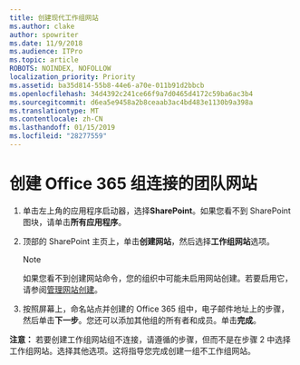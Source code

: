 ```yaml
---
title: 创建现代工作组网站
ms.author: clake
author: spowriter
ms.date: 11/9/2018
ms.audience: ITPro
ms.topic: article
ROBOTS: NOINDEX, NOFOLLOW
localization_priority: Priority
ms.assetid: ba35d814-55b8-44e6-a70e-011b91d2bbcb
ms.openlocfilehash: 34d4392c241ce66f9a7d0465d4172c59ba6ac3b4
ms.sourcegitcommit: d6ea5e9458a2b8ceaab3ac4bd483e1130b9a398a
ms.translationtype: MT
ms.contentlocale: zh-CN
ms.lasthandoff: 01/15/2019
ms.locfileid: "28277559"
---
```

# <a name="create-an-office-365-group-connected-team-site"></a>创建 Office 365 组连接的团队网站

1. 单击左上角的应用程序启动器，选择**SharePoint**。如果您看不到 SharePoint 图块，请单击**所有应用程序**。
    
2. 顶部的 SharePoint 主页上，单击**创建网站**，然后选择**工作组网站**选项。 
    
    > [!NOTE]
    > 如果您看不到创建网站命令，您的组织中可能未启用网站创建。若要启用它，请参阅[管理网站创建](https://go.microsoft.com/fwlink/?linkid=2009644)。 
  
3. 按照屏幕上，命名站点并创建的 Office 365 组中，电子邮件地址上的步骤，然后单击**下一步**。您还可以添加其他组的所有者和成员。单击**完成**。
  
 **注意：** 若要创建工作组网站组不连接，请遵循的步骤，但而不是在步骤 2 中选择工作组网站。选择其他选项。这将指导您完成创建一组不工作组网站。 
    

